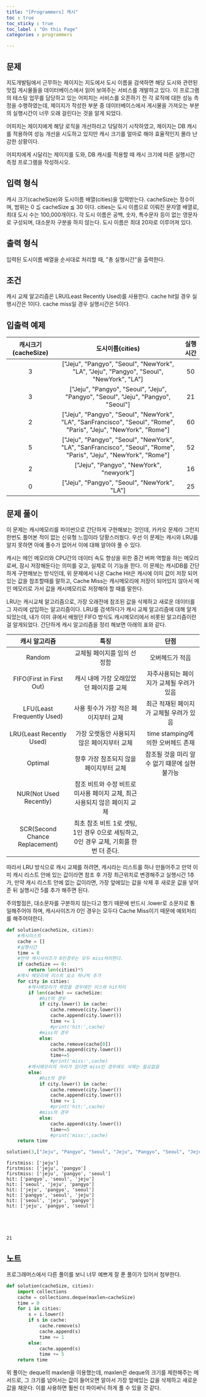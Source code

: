 ```yaml
---
title: "[Programmers] 캐시"
toc : true
toc_sticky : true
toc_label : "On this Page"
categories : programmers

---
```

## 문제 
지도개발팀에서 근무하는 제이지는 지도에서 도시 이름을 검색하면 해당 도시와 관련된 맛집 게시물들을 데이터베이스에서 읽어 보여주는 서비스를 개발하고 있다.
이 프로그램의 테스팅 업무를 담당하고 있는 어피치는 서비스를 오픈하기 전 각 로직에 대한 성능 측정을 수행하였는데, 제이지가 작성한 부분 중 데이터베이스에서 게시물을 가져오는 부분의 실행시간이 너무 오래 걸린다는 것을 알게 되었다. 

어피치는 제이지에게 해당 로직을 개선하라고 닦달하기 시작하였고, 제이지는 DB 캐시를 적용하여 성능 개선을 시도하고 있지만 캐시 크기를 얼마로 해야 효율적인지 몰라 난감한 상황이다.

어피치에게 시달리는 제이지를 도와, DB 캐시를 적용할 때 캐시 크기에 따른 실행시간 측정 프로그램을 작성하시오.

## 입력 형식
캐시 크기(cacheSize)와 도시이름 배열(cities)을 입력받는다.
cacheSize는 정수이며, 범위는 0 ≦ cacheSize ≦ 30 이다.
cities는 도시 이름으로 이뤄진 문자열 배열로, 최대 도시 수는 100,000개이다.
각 도시 이름은 공백, 숫자, 특수문자 등이 없는 영문자로 구성되며, 대소문자 구분을 하지 않는다. 도시 이름은 최대 20자로 이루어져 있다.

## 출력 형식
입력된 도시이름 배열을 순서대로 처리할 때, "총 실행시간"을 출력한다.

## 조건
캐시 교체 알고리즘은 LRU(Least Recently Used)를 사용한다.
cache hit일 경우 실행시간은 1이다.
cache miss일 경우 실행시간은 5이다.
## 입출력 예제
|캐시크기(cacheSize)|도시이름(cities)|실행시간|
|:---:|:---:|:---:|
3|["Jeju", "Pangyo", "Seoul", "NewYork", "LA", "Jeju", "Pangyo", "Seoul", "NewYork", "LA"]|50
3|["Jeju", "Pangyo", "Seoul", "Jeju", "Pangyo", "Seoul", "Jeju", "Pangyo", "Seoul"]	|21
2|["Jeju", "Pangyo", "Seoul", "NewYork", "LA", "SanFrancisco", "Seoul", "Rome", "Paris", "Jeju", "NewYork", "Rome"]|60
5|["Jeju", "Pangyo", "Seoul", "NewYork", "LA", "SanFrancisco", "Seoul", "Rome", "Paris", "Jeju", "NewYork", "Rome"]|52
2|["Jeju", "Pangyo", "NewYork", "newyork"]|16
0|["Jeju", "Pangyo", "Seoul", "NewYork", "LA"]|25

## 문제 풀이
이 문제는 캐시메모리를 파이썬으로 간단하게 구현해보는 것인데, 카카오 문제라 그런지 한번도 풀어본 적이 없는 신유형 느낌이라 당황스러웠다. 우선 이 문제는 캐시와 LRU를 알지 못하면 아예 풀수가 없어서 이에 대해 알아야 풀 수 있다. 

캐시는 메인 메모리와 CPU간의 데이터 속도 향상을 위한 중간 버퍼 역할을 하는 메모리로써, 잠시 저장해둔다는 의미를 갖고, 실제로 이 기능을 한다. 이 문제는 캐시DB를 간단하게 구현해보는 방식인데, 위 문제에서 나온 Cache Hit은 캐시에 이미 값이 저장 되어있는 값을 참조할때를 말하고, Cache Miss는 캐시메모리에 저장이 되어있지 않아서 메인 메모리로 가서 값을 캐시메모리로 저장해야 할 때를 말한다.

LRU는 캐시교체 알고리즘으로, 가장 오래전에 참조된 값을 삭제하고 새로운 데이터를 그 자리에 삽입하는 알고리즘이다. LRU를 검색하다가 캐시 교체 알고리즘에 대해 알게 되었는데, 내가 이미 큐에서 배웠던 FIFO 방식도 캐시메모리에서 비롯된 알고리즘이란걸 알게되었다.
간단하게 캐시 알고리즘을 정리 해보면 아래의 표와 같다.

|캐시 알고리즘|특징|단점|
|:---:|:---:|:---:|
|Random|교체될 페이지를 임의 선정함|오버헤드가 적음|
|FIFO(First in First Out)|캐시 내에 가장 오래있었던 페이지를 교체|자주사용되는 페이지가 교체될 우려가 있음|
|LFU(Least Frequently Used)|사용 횟수가 가장 적은 페이지부터 교체|최근 적재된 페이지가 교체될 우려가 있음|
|LRU(Least Recently Used)|가장 오랫동안 사용되지 않은 페이지부터 교체|time stamping에 의한 오버헤드 존재|
|Optimal|향후 가장 참조되지 않을 페이지부터 교체|참조될 것을 미리 알 수 없기 떄문에 실현 불가능|
|NUR(Not Used Recently)|참조 비트와 수정 비트로 미사용 페이지 교체, 최근 사용되지 않은 페이지 교체||
|SCR(Second Chance Replacement)|최초 참조 비트 1로 셋팅, 1인 경우 0으로 세팅하고, 0인 경우 교체, 기회를 한번 더 준다.||

따라서 LRU 방식으로 캐시 교체를 하려면, 캐시라는 리스트를 하나 만들어주고 만약 이미 캐시 리스트 안에 있는 값이라면 참조 후 가장 최근위치로 변경해주고 실행시간 1추가, 만약 캐시 리스트 안에 없는 값이라면, 가장 앞에있는 값을 삭제 후 새로운 값을 넣어준 뒤 실행시간 5를 추가 해주면 된다.

주의할점은, 대소문자를 구분하지 않는다고 했기 때문에 반드시 .lower로 소문자로 통일해주어야 하며, 캐시사이즈가 0인 경우는 모두다 Cache Miss이기 때문에 예외처리를 해주어야한다.



```python
def solution(cacheSize, cities):
    #캐시리스트
    cache = []
    #실행시간
    time = 0
    #만약 캐시사이즈가 0인경우는 모두 miss처리한다.
    if cacheSize == 0:
        return len(cities)*5
    #캐시 메모리에 리스트 요소 하나씩 추가
    for city in cities:
        #캐시메모리가 꽉찼을 경우에만 미스와 hit처리
        if len(cache) == cacheSize:
            #hit의 경우
            if city.lower() in cache:
                cache.remove(city.lower())
                cache.append(city.lower())
                time += 1
                #print('hit:',cache)
            #miss의 경우
            else:
                cache.remove(cache[0])
                cache.append(city.lower())
                time+=5
                #print('miss:',cache)
        #캐시메모리의 자리가 있다면 miss인 경우에도 삭제는 필요없음
        else:
            #hit의 경우
            if city.lower() in cache:
                cache.remove(city.lower())
                cache.append(city.lower())
                time += 1
                #print('hit:',cache)
            #miss의 경우
            else:
                cache.append(city.lower())
                time+=5
                #print('miss:',cache)
    return time
```


```python
solution(3,["Jeju", "Pangyo", "Seoul", "Jeju", "Pangyo", "Seoul", "Jeju", "Pangyo", "Seoul"])
```

    firstmiss: ['jeju']
    firstmiss: ['jeju', 'pangyo']
    firstmiss: ['jeju', 'pangyo', 'seoul']
    hit: ['pangyo', 'seoul', 'jeju']
    hit: ['seoul', 'jeju', 'pangyo']
    hit: ['jeju', 'pangyo', 'seoul']
    hit: ['pangyo', 'seoul', 'jeju']
    hit: ['seoul', 'jeju', 'pangyo']
    hit: ['jeju', 'pangyo', 'seoul']





    21



## 노트
프로그래머스에서 다른 풀이를 보니 너무 예쁘게 잘 푼 풀이가 있어서 첨부한다.


```python
def solution(cacheSize, cities):
    import collections
    cache = collections.deque(maxlen=cacheSize)
    time = 0
    for i in cities:
        s = i.lower()
        if s in cache:
            cache.remove(s)
            cache.append(s)
            time += 1
        else:
            cache.append(s)
            time += 5
    return time
```

위 풀이는 deque의 maxlen을 이용했는데, maxlen은 deque의 크기를 제한해주는 메서드로, 그 크기를 넘어서는 값이 들어오면 알아서 가장 앞에있는 값을 삭제하고 새로운 값을 채운다. 이를 사용하면 훨씬 더 파이써닉 하게 풀 수 있을 것 같다.
